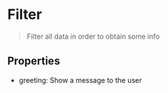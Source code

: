 # Filter

> Filter all data in order to obtain some info

## Properties

 * greeting: Show a message to the user

